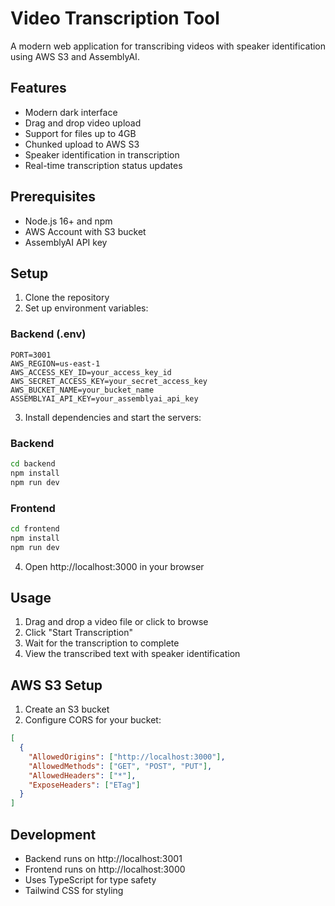 # Video Transcription Tool

A modern web application for transcribing videos with speaker identification using AWS S3 and AssemblyAI.

## Features

- Modern dark interface
- Drag and drop video upload
- Support for files up to 4GB
- Chunked upload to AWS S3
- Speaker identification in transcription
- Real-time transcription status updates

## Prerequisites

- Node.js 16+ and npm
- AWS Account with S3 bucket
- AssemblyAI API key

## Setup

1. Clone the repository
2. Set up environment variables:

### Backend (.env)
```
PORT=3001
AWS_REGION=us-east-1
AWS_ACCESS_KEY_ID=your_access_key_id
AWS_SECRET_ACCESS_KEY=your_secret_access_key
AWS_BUCKET_NAME=your_bucket_name
ASSEMBLYAI_API_KEY=your_assemblyai_api_key
```

3. Install dependencies and start the servers:

### Backend
```bash
cd backend
npm install
npm run dev
```

### Frontend
```bash
cd frontend
npm install
npm run dev
```

4. Open http://localhost:3000 in your browser

## Usage

1. Drag and drop a video file or click to browse
2. Click "Start Transcription"
3. Wait for the transcription to complete
4. View the transcribed text with speaker identification

## AWS S3 Setup

1. Create an S3 bucket
2. Configure CORS for your bucket:
```json
[
  {
    "AllowedOrigins": ["http://localhost:3000"],
    "AllowedMethods": ["GET", "POST", "PUT"],
    "AllowedHeaders": ["*"],
    "ExposeHeaders": ["ETag"]
  }
]
```

## Development

- Backend runs on http://localhost:3001
- Frontend runs on http://localhost:3000
- Uses TypeScript for type safety
- Tailwind CSS for styling 